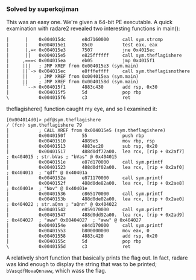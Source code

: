 ### Solved by superkojiman

This was an easy one. We're given a 64-bit PE executable. A quick examination with radare2 revealed two interesting functions in main():

```
|      |    0x004015dc      e8d7160000     call sym.strcmp
|      |    0x004015e1      85c0           test eax, eax
|      |,=< 0x004015e3      7507           jne 0x4015ec               
|      ||   0x004015e5      e825ffffff     call sym.theflagishere
|     ,===< 0x004015ea      eb05           jmp 0x4015f1               
|     |||   ; JMP XREF from 0x004015e3 (sym.main)
|     ||`-> 0x004015ec      e8fffeffff     call sym.theflagisnothere
|     ||    ; JMP XREF from 0x004015ea (sym.main)
|     ||    ; JMP XREF from 0x0040158d (sym.main)
|     ``--> 0x004015f1      4883c430       add rsp, 0x30
|           0x004015f5      5d             pop rbp
\           0x004015f6      c3             ret
```

theflagishere() function caught my eye, and so I examined it:

```
[0x004014d0]> pdf@sym.theflagishere 
/ (fcn) sym.theflagishere 79
|           ; CALL XREF from 0x004015e5 (sym.theflagishere)
|           0x0040150f      55             push rbp
|           0x00401510      4889e5         mov rbp, rsp
|           0x00401513      4883ec20       sub rsp, 0x20
|           0x00401517      488d0df72a00.  lea rcx, [rip + 0x2af7]     ; 0x404015 ; str.bVas ; "bVas" @ 0x404015
|           0x0040151e      e87d170000     call sym.printf
|           0x00401523      488d0df02a00.  lea rcx, [rip + 0x2af0]     ; 0x40401a  ; "qdf" @ 0x40401a
|           0x0040152a      e871170000     call sym.printf
|           0x0040152f      488d0de82a00.  lea rcx, [rip + 0x2ae8]     ; 0x40401e  ; "Nov" @ 0x40401e
|           0x00401536      e865170000     call sym.printf
|           0x0040153b      488d0de02a00.  lea rcx, [rip + 0x2ae0]     ; 0x404022 ; str.aQnn ; "aQnn" @ 0x404022
|           0x00401542      e859170000     call sym.printf
|           0x00401547      488d0dd92a00.  lea rcx, [rip + 0x2ad9]     ; 0x404027  ; "aww" 0x00404027  ; "aww" @ 0x404027
|           0x0040154e      e84d170000     call sym.printf
|           0x00401553      b800000000     mov eax, 0
|           0x00401558      4883c420       add rsp, 0x20
|           0x0040155c      5d             pop rbp
\           0x0040155d      c3             ret
```

A relatively short function that basically prints the flag out. In fact, radare was kind enough to display the string that was to  be printed; ```bVasqdfNovaQnnaww```, which wass the flag. 
